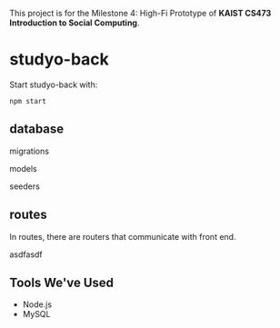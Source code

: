 This project is for the Milestone 4: High-Fi Prototype of **KAIST CS473 Introduction to Social Computing**.

# studyo-back
Start studyo-back with:
```
npm start
```

## database
migrations

models

seeders

## routes
In routes, there are routers that communicate with front end. 

  asdfasdf
  


## Tools We've Used
* Node.js
* MySQL
